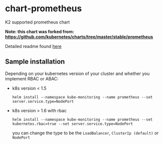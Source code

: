 # chart-prometheus
K2 supported prometheus chart

**Note: this chart was forked from: https://github.com/kubernetes/charts/tree/master/stable/prometheus**

Detailed readme found [here](./prometheus/README.md)


## Sample installation
Depending on your kubernetes version of your cluster and whether you implement RBAC or ABAC:

- k8s version < 1.5

    ```
    helm install --namespace kube-monitoring --name prometheus --set server.service.type=NodePort
    ```

- k8s version > 1.6 with rbac

    ```
    helm install --namespace kube-monitoring --name prometheus --set kubernetes.rbac=true --set server.service.type=NodePort
    ```
    
    you can change the type to be the `LoadBalancer`, `ClusterIp (default)` or `NodePort` 

